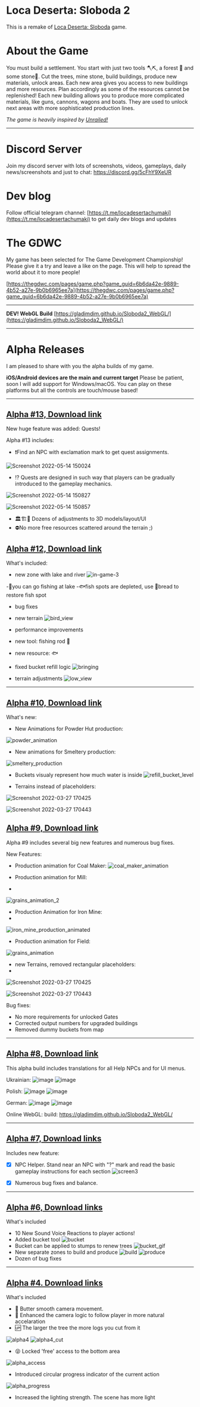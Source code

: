 # Loca Deserta: Sloboda 2

This is a remake of [Loca Deserta: Sloboda](https://locadeserta.com/citybuilding/index_en.html) game.

# About the Game

You must build a settlement. You start with just two tools 🪓⛏, a forest 🌲 and some stone🗿. 
Cut the trees, mine stone, build buildings, produce new materials, unlock areas.
Each new area gives you access to new buildings and more resources. Plan accordingly as some of the resources cannot be replenished!
Each new building allows you to produce more complicated materials, like guns, cannons, wagons and boats.
They are used to unlock next areas with more sophisticated production lines.

*The game is heavily inspired by [Unrailed!](https://store.steampowered.com/app/1016920/Unrailed/)*

---

# Discord Server

Join my discord server with lots of screenshots, videos, gameplays, daily news/screenshots and just to chat:
https://discord.gg/5cFhY9XeUR

# Dev blog
Follow official telegram channel: [https://t.me/locadesertachumaki](https://t.me/locadesertachumaki) to get daily dev blogs and updates

# The GDWC

My game has been selected for The Game Development Championship!
Please give it a try and leave a like on the page. This will help to spread the world about it to more people!

[https://thegdwc.com/pages/game.php?game_guid=6b6da42e-9889-4b52-a27e-9b0b6965ee7a](https://thegdwc.com/pages/game.php?game_guid=6b6da42e-9889-4b52-a27e-9b0b6965ee7a)

---
**DEV! WebGL Build**
[https://gladimdim.github.io/Sloboda2_WebGL/](https://gladimdim.github.io/Sloboda2_WebGL/)

---

# Alpha Releases

I am pleased to share with you the alpha builds of my game.

**iOS/Android devices are the main and current target**
Please be patient, soon I will add support for Windows/macOS. You can play on these platforms but all the controls are touch/mouse based!

---

## [Alpha #13, Download link](https://github.com/gladimdim/locadeserta/releases/tag/sloboda-remake-alpha-13)

New huge feature was added: Quests!

Alpha #13 includes:

- ❗Find an NPC with exclamation mark to get quest assignments.

![Screenshot 2022-05-14 150024](https://user-images.githubusercontent.com/448179/168424780-dc579869-5875-44c0-a17c-f4ded2a1609f.png)


- ⁉️ Quests are designed in such way that players can be gradually introduced to the gameplay mechanics.

![Screenshot 2022-05-14 150827](https://user-images.githubusercontent.com/448179/168425021-874bf558-9863-446e-adbb-a951a1ad9b5a.png)

![Screenshot 2022-05-14 150857](https://user-images.githubusercontent.com/448179/168425025-b48425e0-58af-4f0e-80dd-80044a0cb468.png)

- 🏛️🏗️🏢 Dozens of adjustments to 3D models/layout/UI
- ⛔No more free resources scattered around the terrain ;)



## [Alpha #12, Download link](https://github.com/gladimdim/locadeserta/releases/tag/sloboda-remake-alpha-12)

What's included:

- new zone with lake and river
![in-game-3](https://user-images.githubusercontent.com/448179/165300128-0ea00275-7ada-4402-a96a-a586818589f5.png)

-🎣you can go fishing at lake
-🐟fish spots are depleted, use 🍞bread to restore fish spot
- bug fixes
- new terrain
![bird_view](https://user-images.githubusercontent.com/448179/165300153-52352908-ec2a-475e-beee-5731d499951c.png)

- performance improvements
- new tool: fishing rod 🎣
- new resource: 🐟
- fixed bucket refill logic
![bringing](https://user-images.githubusercontent.com/448179/165300177-dbaa81bd-6e1b-4d7f-a63c-b8f645ed1009.png)

- terrain adjustments
![low_view](https://user-images.githubusercontent.com/448179/165300213-d9943d42-d166-462c-a765-da5a7a9a3bd4.png)



---

## [Alpha #10, Download link](https://github.com/gladimdim/locadeserta/releases/tag/sloboda-remake-alpha-10)

What's new:

- New Animations for Powder Hut production:

![powder_animation](https://user-images.githubusercontent.com/448179/161597366-016059f8-bf94-42a8-8400-daf86dfcaf34.gif)

- New animations for Smeltery production:

![smeltery_production](https://user-images.githubusercontent.com/448179/161597429-603a9abe-f0c4-43b8-b3b9-5b9d13e03fb4.gif)

- Buckets visualy represent how much water is inside
![refill_bucket_level](https://user-images.githubusercontent.com/448179/161597349-5ea5c68a-b1ad-45ae-a881-7fa8521c282c.gif)

- Terrains instead of placeholders:

![Screenshot 2022-03-27 170425](https://user-images.githubusercontent.com/448179/161598207-47a99793-6320-4651-9d35-acbd710e173c.png)

![Screenshot 2022-03-27 170443](https://user-images.githubusercontent.com/448179/161598224-fd4ca4f9-5cb7-4105-92ce-2f6cc79fd2e7.png)



## [Alpha #9, Download link](https://github.com/gladimdim/locadeserta/releases/tag/sloboda-remake-alpha-9)

Alpha #9 includes several big new features and numerous bug fixes.

New Features:

- Production animation for Coal Maker:
![coal_maker_animation](https://user-images.githubusercontent.com/448179/160286525-86e0f4ba-d53b-4448-aa69-d8f499ad0f39.gif)

- Production animation for Mill:
- 
![grains_animation_2](https://user-images.githubusercontent.com/448179/160286540-7cb8829f-33c6-4fbf-a8fe-fcb0cb225517.gif)

- Production Animation for Iron Mine:
- 
![iron_mine_production_animated](https://user-images.githubusercontent.com/448179/160286561-0e4da71e-6742-4dcc-8b91-04cfc0627996.gif)

- Production animation for Field:

![grains_animation](https://user-images.githubusercontent.com/448179/160286577-8df57477-9f7c-4cb0-aca1-a055e3e96ebf.gif)

- new Terrains, removed rectangular placeholders:
- 
![Screenshot 2022-03-27 170425](https://user-images.githubusercontent.com/448179/160286602-e27bd9ef-a617-470c-b72d-bff2df330a80.png)

![Screenshot 2022-03-27 170443](https://user-images.githubusercontent.com/448179/160286606-1aa4f96b-6845-45bd-bcf5-11cc29b9113f.png)


Bug fixes:
- No more requirements for unlocked Gates
- Corrected output numbers for upgraded buildings
- Removed dummy buckets from map



---
## [Alpha #8, Download link](https://github.com/gladimdim/locadeserta/releases/tag/sloboda-remake-alpha-8)

This alpha build includes translations for all Help NPCs and for UI menus.

Ukrainian:
![image](https://user-images.githubusercontent.com/448179/159181918-087ca630-7999-41e4-9ac1-babb3d969b90.png)
![image](https://user-images.githubusercontent.com/448179/159182385-8a3e0705-9582-4b61-937a-5a9471e9a0bf.png)

Polish:
![image](https://user-images.githubusercontent.com/448179/159182036-5af0a21e-b060-44cb-a651-c15666ad663b.png)
![image](https://user-images.githubusercontent.com/448179/159182488-fbf84b51-2461-43b5-9900-268c4e867d51.png)


German:
![image](https://user-images.githubusercontent.com/448179/159182132-c55409bd-4086-4f22-9b53-f76deafb98cd.png)
![image](https://user-images.githubusercontent.com/448179/159182260-66104d0d-4966-45bc-9893-4c231c107c8b.png)


Online WebGL: build: https://gladimdim.github.io/Sloboda2_WebGL/

---

## [Alpha #7, Download links](https://github.com/gladimdim/locadeserta/releases/tag/sloboda-remake-alpha-7)

Includes new feature:

- [x] NPC Helper. Stand near an NPC with "?" mark and read the basic gameplay instructions for each section
![screen3](https://user-images.githubusercontent.com/448179/158458882-6e8ffa0c-0f0c-42c8-a2b3-bb5fcded1bed.gif)

- [x] Numerous bug fixes and balance.


---
## [Alpha #6, Download links](https://github.com/gladimdim/locadeserta/releases/tag/sloboda-remake-alpha-6)

What's included

- 10 New Sound Voice Reactions to player actions!
- Added bucket tool
![bucket](./alpha_6_bucket.png)
- Bucket can be applied to stumps to renew trees
![bucket_gif](./alpha_6_pour_bucket.gif)
- New separate zones to build and produce
![build](./alpha_6_build_zone.png)
![produce](./alpha_6_build_produce.png)
- Dozen of bug fixes

---
## [Alpha #4. Download links](https://github.com/gladimdim/locadeserta/releases/tag/sloboda-remake-alpha-4)

What's included

- 🧈 Butter smooth camera movement.
- 🎥 Enhanced the camera logic to follow player in more natural accelaration
- 🆙 The larger the tree the more logs you cut from it

![alpha4](./alpha_4_large_tree.png)
![alpha4_cut](./alpha_4_large_tree_cut.png)

- 😝 Locked 'free' access to the bottom area 

![alpha_access](./alpha_4_access.png)

- Introduced circular progress indicator of the current action

![alpha_progress](./alpha_4_progress.png)

- Increased the lighting strength. The scene has more light
